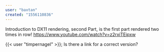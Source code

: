 ```yaml
---
user: "baxtan"
created: "1556110836"
---
```


Introduction to DX11 rendering, second Part, is the first part rendered two times in row!
https://www.youtube.com/watch?v=z2rxiTEipxw

{{< user "timpernagel" >}}; Is there a link for a correct version? 
